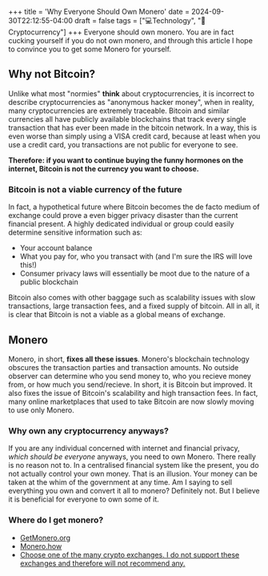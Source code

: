 +++
title = 'Why Everyone Should Own Monero'
date = 2024-09-30T22:12:55-04:00
draft = false
tags = ["💻Technology", "💸Cryptocurrency"]
+++
Everyone should own monero. You are in fact cucking yourself if you do not own monero, and through this article I hope to convince you to get some Monero for yourself.

## Why not Bitcoin?
Unlike what most "normies" **think** about cryptocurrencies, it is incorrect to describe cryptocurrencies as "anonymous hacker money", when in reality, many cryptocurrencies are extremely traceable. Bitcoin and similar currencies all have publicly available blockchains that track every single transaction that has ever been made in the bitcoin network. In a way, this is even worse than simply using a VISA credit card, because at least when you use a credit card, you transactions are not public for everyone to see.

**Therefore: if you want to continue buying the funny hormones on the internet, Bitcoin is not the currency you want to choose.**

### Bitcoin is not a viable currency of the future
In fact, a hypothetical future where Bitcoin becomes the de facto medium of exchange could prove a even bigger privacy disaster than the current financial present. A highly dedicated individual or group could easily determine sensitive information such as:
- Your account balance
- What you pay for, who you transact with (and I'm sure the IRS will love this!)
- Consumer privacy laws will essentially be moot due to the nature of a public blockchain

Bitcoin also comes with other baggage such as scalability issues with slow transactions, large transaction fees, and a fixed supply of bitcoin. All in all, it is clear that Bitcoin is not a viable as a global means of exchange.

## Monero
Monero, in short, **fixes all these issues**. Monero's blockchain technology obscures the transaction parties and transaction amounts. No outside observer can determine who you send money to, who you recieve money from, or how much you send/recieve. In short, it is Bitcoin but improved. It also fixes the issue of Bitcoin's scalability and high transaction fees. In fact, many online marketplaces that used to take Bitcoin are now slowly moving to use only Monero.

### Why own any cryptocurrency anyways?

If you are any individual concerned with internet and financial privacy, *which should be everyone* anyways, you need to own Monero. There really is no reason not to. In a centralised financial system like the present, you do not actually control your own money. That is an illusion. Your money can be taken at the whim of the government at any time. Am I saying to sell everything you own and convert it all to monero? Definitely not. But I believe it is beneficial for everyone to own some of it.

### Where do I get monero?

- [GetMonero.org](https://www.getmonero.org/)
- [Monero.how](https://www.monero.how/)
- [Choose one of the many crypto exchanges. I do not support these exchanges and therefore will not recommend any.](https://duckduckgo.com)